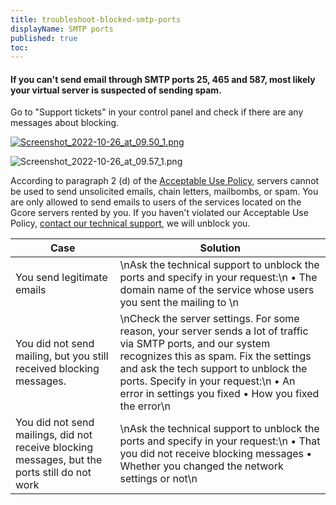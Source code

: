 ```yaml
---
title: troubleshoot-blocked-smtp-ports
displayName: SMTP ports
published: true
toc:
---
```

#### If you can't send email through SMTP ports 25, 465 and 587, most likely your virtual server is suspected of sending spam.

Go to "Support tickets" in your control panel and check if there are any messages about blocking.

[<img src="https://support.gcore.com/hc/article_attachments/10138328512401" alt="Screenshot_2022-10-26_at_09.50_1.png">](https://support.gcorelabs.com/hc/article_attachments/360019842577/mceclip4.png)

<img src="https://support.gcore.com/hc/article_attachments/10138347613713" alt="Screenshot_2022-10-26_at_09.57_1.png">

According to paragraph 2 (d) of the [Acceptable Use Policy](https://gcorelabs.com/legal/), servers cannot be used to send unsolicited emails, chain letters, mailbombs, or spam. You are only allowed to send emails to users of the services located on the Gcore servers rented by you. If you haven't violated our Acceptable Use Policy, [contact our technical support](https://support.gcorelabs.com/hc/en-us/articles/115003753885), we will unblock you. 

| Case                                                                                          | Solution                                                                                                                                                                                                                                                                                             |
|-----------------------------------------------------------------------------------------------|------------------------------------------------------------------------------------------------------------------------------------------------------------------------------------------------------------------------------------------------------------------------------------------------------|
| You send legitimate emails                                                                    | \nAsk the technical support to unblock the ports and specify in your request:\n   • The domain name of the service whose users you sent the mailing to \n                                                                                                                                            |
| You did not send mailing, but you still received blocking messages.                           | \nCheck the server settings. For some reason, your server sends a lot of traffic via SMTP ports, and our system recognizes this as spam. Fix the settings and ask the tech support to unblock the ports. Specify in your request:\n   • An error in settings you fixed   • How you fixed the error\n |
| You did not send mailings, did not receive blocking messages, but the ports still do not work | \nAsk the technical support to unblock the ports and specify in your request:\n   • That you did not receive blocking messages   • Whether you changed the network settings or not\n                                                                                                                 |
